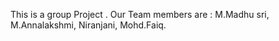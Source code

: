 This is a group Project .
Our Team members are :
M.Madhu sri,
M.Annalakshmi,
Niranjani,
Mohd.Faiq.

